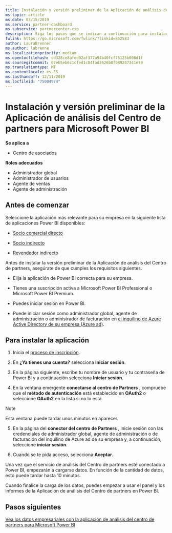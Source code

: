 ```yaml
---
title: Instalación y versión preliminar de la Aplicación de análisis del Centro de partners para Microsoft Power BI | Centro de partners
ms.topic: article
ms.date: 03/15/2019
ms.service: partner-dashboard
ms.subservice: partnercenter-csp
description: Siga los pasos que se indican a continuación para instalar y obtener una vista previa de la aplicación de análisis del centro de partners para Power BI (para asociados directos en CSP).
fwlink: https://go.microsoft.com/fwlink/?linkid=852583
author: LauraBrenner
ms.author: labrenne
ms.localizationpriority: medium
ms.openlocfilehash: cd328ce8afed02af377a94b40fcf75125b008d1f
ms.sourcegitcommit: 07eb5eb6c1cfed1c84fad3626b8f989247341e70
ms.translationtype: MT
ms.contentlocale: es-ES
ms.lasthandoff: 12/11/2019
ms.locfileid: "75004974"
---
```

# <a name="install-and-preview-the-partner-center-analytics-app-for-microsoft-power-bi"></a>Instalación y versión preliminar de la Aplicación de análisis del Centro de partners para Microsoft Power BI

**Se aplica a**

- Centro de asociados

**Roles adecuados**
-   Administrador global
-   Administrador de usuarios
-   Agente de ventas
-   Agente de administración

## <a name="before-you-begin"></a>Antes de comenzar

Seleccione la aplicación más relevante para su empresa en la siguiente lista de aplicaciones Power BI disponibles:
- [Socio comercial directo](https://app.powerbi.com/groups/me/getdata/services/direct-providers-partner-analytics)

- [Socio indirecto](https://app.powerbi.com/groups/me/getdata/services/indirect-providers-partner-analytics)

- [Revendedor indirecto](https://app.powerbi.com/groups/me/getdata/services/indirect-seller-partner-analytics)

Antes de instalar la versión preliminar de la Aplicación de análisis del Centro de partners, asegúrate de que cumples los requisitos siguientes.

- Elija la aplicación de Power BI correcta para su empresa.

- Tienes una suscripción activa a Microsoft Power BI Professional o Microsoft Power BI Premium.

- Puedes iniciar sesión en Power BI.

- Puede iniciar sesión como administrador global, agente de administración o administrador de facturación en [el inquilino de Azure Active Directory de su empresa (Azure ad)](azure-active-directory-tenants-and-partner-center.md).

## <a name="to-install-the-app"></a>Para instalar la aplicación

1. Inicia el [proceso de inscripción](https://app.powerbi.com/getdata/services/partneranalytics?cpcode=PartnerCenterAnalytics&getDataForceConnect=true&alwaysPromptForContentProviderCreds=true).

2. En **¿Ya tienes una cuenta?** selecciona **Iniciar sesión**. 

3. En la página siguiente, escribe tu nombre de usuario y tu contraseña de Power BI y a continuación selecciona **Iniciar sesión**. 

4. En la ventana emergente **conectarse al centro de Partners** , compruebe que el **método de autenticación** está establecido en **OAuth2** o seleccione **OAuth2** en la lista si no lo está. 

> [!NOTE]  
>  Esta ventana puede tardar unos minutos en aparecer.

5. En la página del **conector del centro de Partners** , inicie sesión con las credenciales de administrador global, agente de administración o de facturación del inquilino de Azure ad de su empresa y, a continuación, seleccione **iniciar sesión**.
 
6. Cuando se te pida acceso, selecciona **Aceptar**. 

Una vez que el servicio de análisis del Centro de partners esté conectado a Power BI, empezarán a cargarse datos. En función de la cantidad de datos, esto puede tardar hasta 10 minutos. 

Cuando finalice la carga de los datos, puedes empezar a usar el panel y los informes de la Aplicación de análisis del Centro de partners en Power BI.

## <a name="next-steps"></a>Pasos siguientes

[Vea los datos empresariales con la aplicación de análisis del centro de partners para Microsoft Power BI](power-bi-app-for-direct-partners-use.md)

